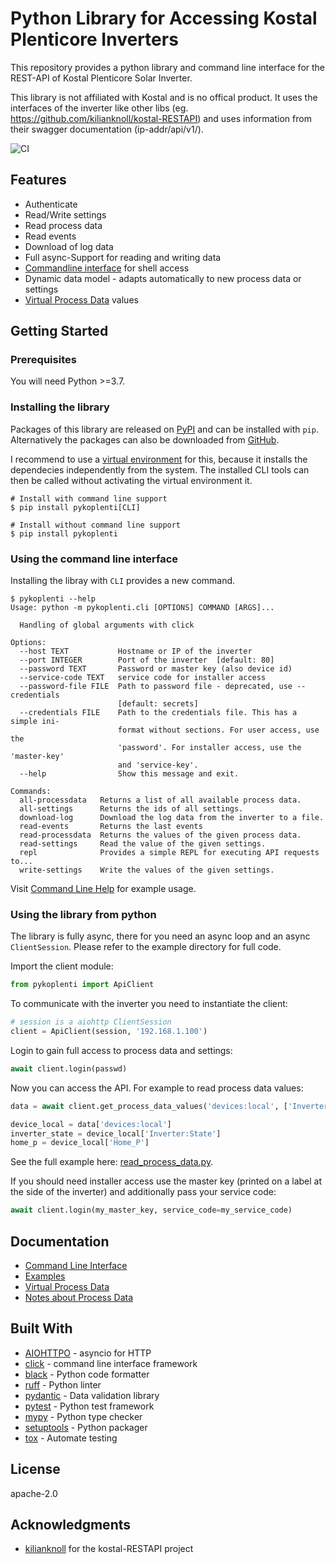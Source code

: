 # Python Library for Accessing Kostal Plenticore Inverters

This repository provides a python library and command line interface for the REST-API of Kostal Plenticore Solar Inverter.

This library is not affiliated with Kostal and is no offical product. It uses the interfaces of the inverter like other libs (eg. https://github.com/kilianknoll/kostal-RESTAPI) and uses information from their swagger documentation (ip-addr/api/v1/).

![CI](https://github.com/stegm/pykoplenti/workflows/CI/badge.svg)

## Features

- Authenticate
- Read/Write settings
- Read process data
- Read events
- Download of log data
- Full async-Support for reading and writing data
- [Commandline interface](doc/command_line.md) for shell access
- Dynamic data model - adapts automatically to new process data or settings
- [Virtual Process Data](doc/virtual_process_data.md) values

## Getting Started

### Prerequisites

You will need Python >=3.7.

### Installing the library

Packages of this library are released on [PyPI](https://pypi.org/project/kostal-plenticore/) and can be
installed with `pip`. Alternatively the packages can also be downloaded from
[GitHub](https://github.com/stegm/pykoplenti/releases/).

I recommend to use a [virtual environment](https://docs.python.org/3/library/venv.html) for this,
because it installs the dependecies independently from the system. The installed CLI tools can then be called
without activating the virtual environment it.

```shell
# Install with command line support
$ pip install pykoplenti[CLI]

# Install without command line support
$ pip install pykoplenti
```

### Using the command line interface

Installing the libray with `CLI` provides a new command.

```shell
$ pykoplenti --help
Usage: python -m pykoplenti.cli [OPTIONS] COMMAND [ARGS]...

  Handling of global arguments with click

Options:
  --host TEXT           Hostname or IP of the inverter
  --port INTEGER        Port of the inverter  [default: 80]
  --password TEXT       Password or master key (also device id)
  --service-code TEXT   service code for installer access
  --password-file FILE  Path to password file - deprecated, use --credentials
                        [default: secrets]
  --credentials FILE    Path to the credentials file. This has a simple ini-
                        format without sections. For user access, use the
                        'password'. For installer access, use the 'master-key'
                        and 'service-key'.
  --help                Show this message and exit.

Commands:
  all-processdata   Returns a list of all available process data.
  all-settings      Returns the ids of all settings.
  download-log      Download the log data from the inverter to a file.
  read-events       Returns the last events
  read-processdata  Returns the values of the given process data.
  read-settings     Read the value of the given settings.
  repl              Provides a simple REPL for executing API requests to...
  write-settings    Write the values of the given settings.
```

Visit [Command Line Help](doc/command_line.md) for example usage.

### Using the library from python

The library is fully async, there for you need an async loop and an async `ClientSession`. Please refer to the
example directory for full code.

Import the client module:

```python
from pykoplenti import ApiClient
```

To communicate with the inverter you need to instantiate the client:

```python
# session is a aiohttp ClientSession
client = ApiClient(session, '192.168.1.100')
```

Login to gain full access to process data and settings:

```python
await client.login(passwd)
```

Now you can access the API. For example to read process data values:

```python
data = await client.get_process_data_values('devices:local', ['Inverter:State', 'Home_P'])

device_local = data['devices:local']
inverter_state = device_local['Inverter:State']
home_p = device_local['Home_P']
```

See the full example here: [read_process_data.py](examples/read_process_data.py).

If you should need installer access use the master key (printed on a label at the side of the inverter)
and additionally pass your service code:

```python
await client.login(my_master_key, service_code=my_service_code)
```

## Documentation

- [Command Line Interface](doc/command_line.md)
- [Examples](examples/)
- [Virtual Process Data](doc/virtual_process_data.md)
- [Notes about Process Data](doc/process_data.md)

## Built With

- [AIOHTTPO](https://docs.aiohttp.org/en/stable/) - asyncio for HTTP
- [click](https://click.palletsprojects.com/) - command line interface framework
- [black](https://github.com/psf/black) - Python code formatter
- [ruff](https://github.com/astral-sh/ruff) - Python linter
- [pydantic](https://docs.pydantic.dev/latest/) - Data validation library
- [pytest](https://docs.pytest.org/) - Python test framework
- [mypy](https://mypy-lang.org/) - Python type checker
- [setuptools](https://github.com/pypa/setuptools) - Python packager
- [tox](https://tox.wiki) - Automate testing

## License

apache-2.0

## Acknowledgments

- [kilianknoll](https://github.com/kilianknoll) for the kostal-RESTAPI project
